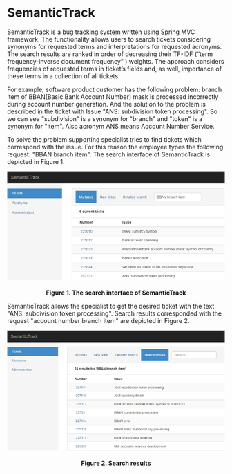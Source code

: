 # SemanticTrack
SemanticTrack is a bug tracking system written using Spring MVC framework. 
The functionality allows users to search tickets considering synonyms for requested terms and interpretations for requested acronyms. 
The search results are ranked in order of decreasing their TF-IDF (“term frequency-inverse document frequency” ) weights. 
The approach considers frequencies of requested terms in ticket’s fields and, as well, importance of these terms in a collection of all tickets. 

For example, software product customer has the following problem: branch item of BBAN(Basic Bank Account Number) mask is processed incorrectly during account number generation. And the solution to the problem is described in the ticket with Issue "ANS: subdivision token processing". So we can see "subdivision" is a synonym for "branch" and "token" is a synonym for "item". Also acronym ANS means Account Number Service. 

To solve the problem supporting specialist tries to find tickets which correspond with the issue. For this reason the employee types the following request: "BBAN branch item". The search interface of SemanticTrack is depicted in Figure 1.

<p align="center">
<img src="https://github.com/sergsamsonov/semantictrack/blob/master/request.jpg">
<br><br>
<b>Figure 1. The search interface of SemanticTrack</b>
</p>

SemanticTrack allows the specialist to get the desired ticket with the text "ANS: subdivision token processing". Search results corresponded with the request "account number branch item" are depicted in Figure 2.

<p align="center">
<img src="https://github.com/sergsamsonov/semantictrack/blob/master/results.jpg">
<br><br>
<b>Figure 2. Search results</b>
</p>
